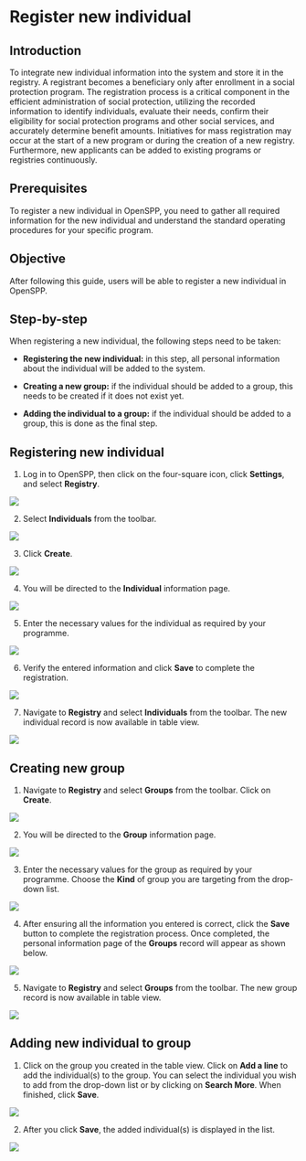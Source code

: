 # Register new individual

## Introduction

To integrate new individual information into the system and store it in the registry. A registrant becomes a beneficiary only after enrollment in a social protection program. The registration process is a critical component in the efficient administration of social protection, utilizing the recorded information to identify individuals, evaluate their needs, confirm their eligibility for social protection programs and other social services, and accurately determine benefit amounts. Initiatives for mass registration may occur at the start of a new program or during the creation of a new registry. Furthermore, new applicants can be added to existing programs or registries continuously.

## Prerequisites

To register a new individual in OpenSPP, you need to gather all required information for the new individual and understand the standard operating procedures for your specific program.

## Objective

After following this guide, users will be able to register a new individual in OpenSPP.

## Step-by-step

When registering a new individual, the following steps need to be taken:

- **Registering the new individual:** in this step, all personal information about the individual will be added to the system.

- **Creating a new group:** if the individual should be added to a group, this needs to be created if it does not exist yet.

- **Adding the individual to a group:** if the individual should be added to a group, this is done as the final step.

## Registering new individual

1. Log in to OpenSPP, then click on the four-square icon, click **Settings**, and select **Registry**.

![](register_new_individual/1.png)

2. Select **Individuals** from the toolbar.

![](register_new_individual/2.png)

3. Click **Create**.

![](register_new_individual/3.png)

4. You will be directed to the **Individual** information page.

![](register_new_individual/4.png)

5. Enter the necessary values for the individual as required by your programme.

![](register_new_individual/5.png)

6. Verify the entered information and click **Save** to complete the registration.

![](register_new_individual/6.png)

7. Navigate to **Registry** and select **Individuals** from the toolbar. The new individual record is now available in table view.

![](register_new_individual/7.png)

## Creating new group

1. Navigate to **Registry** and select **Groups** from the toolbar. Click on **Create**.

![](register_new_individual/8.png)

2. You will be directed to the **Group** information page.

![](register_new_individual/9.png)

3. Enter the necessary values for the group as required by your programme. Choose the **Kind** of group you are targeting from the drop-down list.

![](register_new_individual/10.png)

4. After ensuring all the information you entered is correct, click the **Save** button to complete the registration process. Once completed, the personal information page of the **Groups** record will appear as shown below.

![](register_new_individual/11.png)

5. Navigate to **Registry** and select **Groups** from the toolbar. The new group record is now available in table view.

![](register_new_individual/12.png)

## Adding new individual to group

1. Click on the group you created in the table view. Click on **Add a line** to add the individual(s) to the group. You can select the individual you wish to add from the drop-down list or by clicking on **Search More**. When finished, click **Save**.

![](register_new_individual/13.png)

2. After you click **Save**, the added individual(s) is displayed in the list.

![](register_new_individual/14.png)
